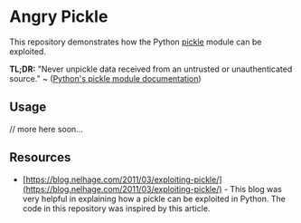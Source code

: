 # Angry Pickle

This repository demonstrates how the Python [pickle](https://docs.python.org/3.5/library/pickle.html) module can be exploited.

**TL;DR:** "Never unpickle data received from an untrusted or unauthenticated source."
~ ([Python's pickle module documentation](https://docs.python.org/3.5/library/pickle.html))

## Usage
// more here soon...

## Resources
- [https://blog.nelhage.com/2011/03/exploiting-pickle/](https://blog.nelhage.com/2011/03/exploiting-pickle/) - This blog was very helpful in explaining how a pickle can be exploited in Python.  The code in this repository was inspired by this article.
